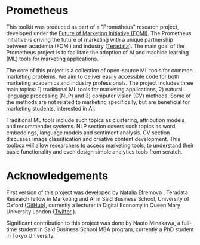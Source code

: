 # Prometheus

This toolkit was produced  as part of a "Prometheus" research project, developed under the [Future of Marketing Initiative (FOMI)](https://www.sbs.ox.ac.uk/research/centres-and-initiatives/oxford-future-marketing-initiative). The Prometheus initiative is driving the future of marketing with a unique partnership between academia (FOMI) and industry ([Teradata](https://www.teradata.co.uk)).  The main goal of the Prometheus project is to facilitate the adoption of AI and machine learning (ML) tools for marketing applications. 

The core of this project is a collection of open-source ML tools for common marketing problems. We aim to deliver easily accessible code for both marketing academics and industry professionals. The project includes three main topics: 1) traditional ML tools for marketing applications, 2) natural language processing (NLP) and 3) computer vision (CV) methods. Some of the methods are not related to marketing specifically, but are beneficial for marketing students, interested in AI.

Traditional ML tools include such topics as clustering, attribution models and recommender systems. NLP section covers such topics as word embeddings, language models and sentiment analysis. CV section discusses image classification and creative content development. This toolbox will allow researchers to access marketing tools, to understand their basic functionality and even design simple analytics tools from scratch. 

# Acknowledgements

First version of this project was developed by Natalia Efremova , Teradata Research fellow in Marketing and AI in Said Business School, University of Oxford
([GitHub](https://github.com/burantiar/Prometheus)), currently a lecturer in Digital Economy in Queen Mary University London ([Twitter](https://twitter.com/burantiar) ).

Significant contribution to this project was done by Naoto Minakawa, a full-time student in Said Business School MBA program, currently a PhD student in Tokyo University. 
